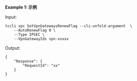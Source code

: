 **Example 1: 示例**



Input: 

```
tccli vpc SetVpnGatewaysRenewFlag --cli-unfold-argument  \
    --AutoRenewFlag 0 \
    --Type IPSEC \
    --VpnGatewayIds vpn-xxxxx
```

Output: 
```
{
    "Response": {
        "RequestId": "xx"
    }
}
```

